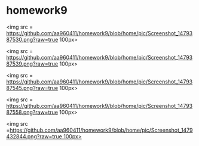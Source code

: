 # homework9

<img src = https://github.com/aa960411/homework9/blob/home/pic/Screenshot_1479387530.png?raw=true 100px>

<img src = https://github.com/aa960411/homework9/blob/home/pic/Screenshot_1479387539.png?raw=true 100px> 

<img src = https://github.com/aa960411/homework9/blob/home/pic/Screenshot_1479387545.png?raw=true 100px>

<img src = https://github.com/aa960411/homework9/blob/home/pic/Screenshot_1479387558.png?raw=true 100px>

<img src =https://github.com/aa960411/homework9/blob/home/pic/Screenshot_1479432844.png?raw=true 100px>
